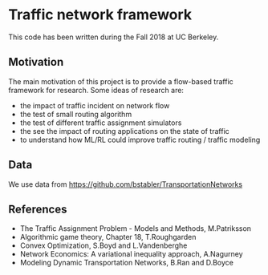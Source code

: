 # Traffic network framework
This code has been written during the Fall 2018 at UC Berkeley.

## Motivation
The main motivation of this project is to provide a flow-based traffic framework for research.
Some ideas of research are:
- the impact of traffic incident on network flow
- the test of small routing algorithm
- the test of different traffic assignment simulators
- the see the impact of routing applications on the state of traffic
- to understand how ML/RL could improve traffic routing / traffic modeling

## Data
We use data from https://github.com/bstabler/TransportationNetworks

## References
- The Traffic Assignment Problem - Models and Methods, M.Patriksson
- Algorithmic game theory, Chapter 18, T.Roughgarden
- Convex Optimization, S.Boyd and L.Vandenberghe
- Network Economics: A variational inequality approach, A.Nagurney
- Modeling Dynamic Transportation Networks, B.Ran and D.Boyce


